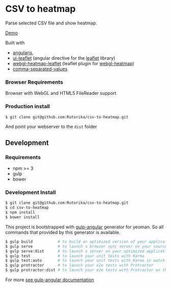# CSV to heatmap

Parse selected CSV file and show heatmap.

[Demo](http://csv-to-heatmap.bathyscaph.ru/)

Built with
- [angularjs](https://angularjs.org/),
- [ui-leaflet](https://github.com/angular-ui/ui-leaflet) (angular directive for the [leaflet](http://leafletjs.com/) library)
- [webgl-heatmap-leaflet](https://github.com/ursudio/webgl-heatmap-leaflet) (leaflet plugin for [webgl-heatmap](https://github.com/pyalot/webgl-heatmap))
- [comma-separated-values](https://github.com/knrz/CSV.js)

### Browser Requirements

Browser with WebGL and HTML5 FileReader support

### Production install

```bash
$ git clone git@github.com:Rutorika/csv-to-heatmap.git
```

And point your webserver to the `dist` folder


## Development

### Requirements

- npm >= 3
- gulp
- bower

### Development Install

```bash
$ git clone git@github.com:Rutorika/csv-to-heatmap.git
$ cd csv-to-heatmap
$ npm install
$ bower install
```

This project is bootstrapped with [gulp-angular](https://github.com/Swiip/generator-gulp-angular)
generator for yeoman. So all commands that provided by this generator is available.

```bash
$ gulp build           # to build an optimized version of your application in /dist
$ gulp serve           # to launch a browser sync server on your source files
$ gulp serve:dist      # to launch a server on your optimized application
$ gulp test            # to launch your unit tests with Karma
$ gulp test:auto       # to launch your unit tests with Karma in watch mode
$ gulp protractor      # to launch your e2e tests with Protractor
$ gulp protractor:dist # to launch your e2e tests with Protractor on the dist files
```
For more [see gulp-angular documentation](https://github.com/Swiip/generator-gulp-angular/blob/master/docs/usage.md)
